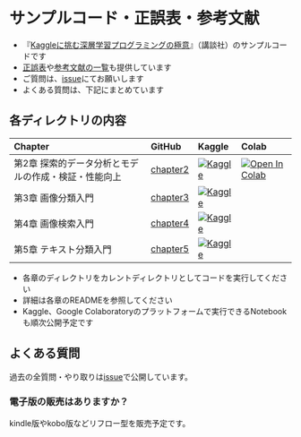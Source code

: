 # サンプルコード・正誤表・参考文献

- 『[Kaggleに挑む深層学習プログラミングの極意](https://www.kspub.co.jp/book/detail/5305133.html)』（講談社）のサンプルコードです
- [正誤表](errata.md)や[参考文献の一覧](references.md)も提供しています
- ご質問は、[issue](https://github.com/smly/kaggle-book-gokui/issues)にてお願いします
- よくある質問は、下記にまとめています

## 各ディレクトリの内容

| Chapter | GitHub | Kaggle | Colab |
|:---|:---|:---|:---|
| 第2章 探索的データ分析とモデルの作成・検証・性能向上 | [chapter2](./chapter2/) | [![Kaggle](https://kaggle.com/static/images/open-in-kaggle.svg)](https://www.kaggle.com/sishihara/kaggle-book-gokui-chapter2) | [![Open In Colab](https://colab.research.google.com/assets/colab-badge.svg)](https://colab.research.google.com/drive/1NSYXOASa3YjaL47A_aBKr_qhC2vNkyau?usp=sharing) |
| 第3章 画像分類入門 | [chapter3](./chapter3/) | [![Kaggle](https://kaggle.com/static/images/open-in-kaggle.svg)](https://www.kaggle.com/code/takiba/kaggle-book-gokui-chapter3-dryrun) | |
| 第4章 画像検索入門 | [chapter4](./chapter4/) | [![Kaggle](https://kaggle.com/static/images/open-in-kaggle.svg)](https://www.kaggle.com/code/confirm/13-kaggle-gld21-inference-gldv2clean-py) | |
| 第5章 テキスト分類入門 | [chapter5](./chapter5/)| [![Kaggle](https://kaggle.com/static/images/open-in-kaggle.svg)](https://www.kaggle.com/code/flowlight/kaggle-book-gokui-chapter5-bert-dryrun) | |

- 各章のディレクトリをカレントディレクトリとしてコードを実行してください
- 詳細は各章のREADMEを参照してください
- Kaggle、Google Colaboratoryのプラットフォームで実行できるNotebookも順次公開予定です

## よくある質問

過去の全質問・やり取りは[issue](https://github.com/smly/kaggle-book-gokui/issues)で公開しています。

### 電子版の販売はありますか？

kindle版やkobo版などリフロー型を販売予定です。
